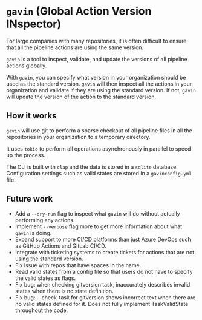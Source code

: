 # `gavin` (Global Action Version INspector)

For large companies with many repositories, it is often difficult to ensure that all the pipeline actions are using the same version.

`gavin` is a tool to inspect, validate, and update the versions of all pipeline actions globally.

With `gavin`, you can specify what version in your organization should be used as the standard version. `gavin` will then inspect all the actions in your organization and validate if they are using the standard version. If not, `gavin` will update the version of the action to the standard version.

## How it works

`gavin` will use git to perform a sparse checkout of all pipeline files in all the repositories in your organization to a temporary directory.

It uses `tokio` to perform all operations asynchronously in parallel to speed up the process.

The CLI is built with `clap` and the data is stored in a `sqlite` database. Configuration settings such as valid states are stored in a `gavinconfig.yml` file.

## Future work

- Add a `--dry-run` flag to inspect what `gavin` will do without actually performing any actions.
- Implement `--verbose` flag more to get more information about what `gavin` is doing.
- Expand support to more CI/CD platforms than just Azure DevOps such as GitHub Actions and GitLab CI/CD.
- Integrate with ticketing systems to create tickets for actions that are not using the standard version.
- Fix issue with repos that have spaces in the name.
- Read valid states from a config file so that users do not have to specify the valid states as flags.
- Fix bug: when checking gitversion task, inaccurately describes invalid states when there is no state definition.
- Fix bug: --check-task for gitversion shows incorrect text when there are no valid states defined for it. Does not fully implement TaskValidState throughout the code.
